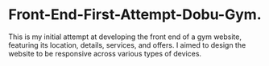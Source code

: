 # Front-End-First-Attempt-Dobu-Gym.
This is my initial attempt at developing the front end of a gym website, featuring its location, details, services, and offers. I aimed to design the website to be responsive across various types of devices.

